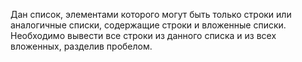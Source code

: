  Дан список, элементами которого могут быть только строки или аналогичные списки, содержащие строки и вложенные списки. 
 Необходимо вывести все строки из данного списка и из всех вложенных, разделив пробелом.
 
